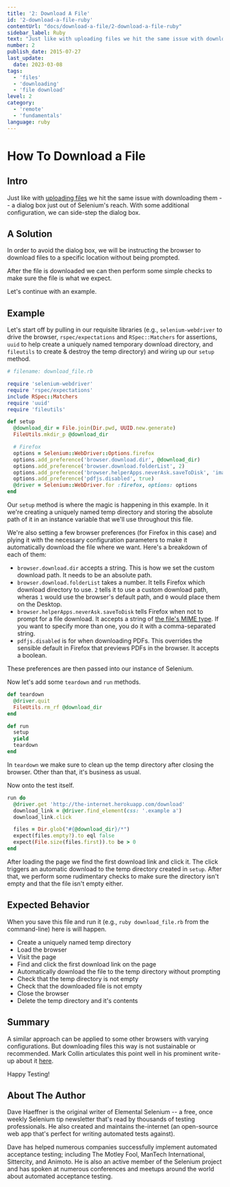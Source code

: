 ```yaml
---
title: '2: Download A File'
id: '2-download-a-file-ruby'
contentUrl: "docs/download-a-file/2-download-a-file-ruby"
sidebar_label: Ruby
text: "Just like with uploading files we hit the same issue with downloading them a dialog box just out of Selenium's reach. With some additional configuration, we can side-step the dialog box."
number: 2
publish_date: 2015-07-27
last_update:
  date: 2023-03-08
tags:
  - 'files'
  - 'downloading'
  - 'file download'
level: 2
category:
  - 'remote'
  - 'fundamentals'
language: ruby
---
```


# How To Download a File

## Intro

Just like with [uploading files](/docs/how-to-upload-a-file/) we hit the same issue with downloading them -- a dialog box
just out of Selenium's reach. With some additional configuration, we can side-step the dialog box.

## A Solution

In order to avoid the dialog box, we will be instructing the browser to download files to a specific location without being prompted.

After the file is downloaded we can then perform some simple checks to make sure the file is what we expect.

Let's continue with an example.

## Example

Let's start off by pulling in our requisite libraries (e.g., `selenium-webdriver` to drive the browser, `rspec/expectations`
and `RSpec::Matchers` for assertions, `uuid` to help create a uniquely named temporary download directory, and `fileutils`
to create & destroy the temp directory) and wiring up our `setup` method.


```ruby
# filename: download_file.rb

require 'selenium-webdriver'
require 'rspec/expectations'
include RSpec::Matchers
require 'uuid'
require 'fileutils'

def setup
  @download_dir = File.join(Dir.pwd, UUID.new.generate)
  FileUtils.mkdir_p @download_dir

  # Firefox
  options = Selenium::WebDriver::Options.firefox
  options.add_preference('browser.download.dir', @download_dir)
  options.add_preference('browser.download.folderList', 2)
  options.add_preference('browser.helperApps.neverAsk.saveToDisk', 'images/jpeg, application/pdf, application/octet-stream')
  options.add_preference('pdfjs.disabled', true)
  @driver = Selenium::WebDriver.for :firefox, options: options
end
```

Our `setup` method is where the magic is happening in this example. In it we're creating a uniquely named
temp directory and storing the absolute path of it in an instance variable that we'll use throughout this file.

We're also setting a few browser preferences (for Firefox in this case) and plying it with the necessary configuration
parameters to make it automatically download the file where we want. Here's a breakdown of each of them:

+ `browser.download.dir` accepts a string. This is how we set the custom download path. It needs to be an absolute path.
+ `browser.download.folderList` takes a number. It tells Firefox which download directory to use. `2` tells it to use a custom download path, wheras `1` would use the browser's default path, and `0` would place them on the Desktop.
+ `browser.helperApps.neverAsk.saveToDisk` tells Firefox when not to prompt for a file download. It accepts a string of [the file's MIME type](http://en.wikipedia.org/wiki/Internet_media_type). If you want to specify more than one, you do it with a comma-separated string.
+ `pdfjs.disabled` is for when downloading PDFs. This overrides the sensible default in Firefox that previews PDFs in the browser. It accepts a boolean.

These preferences are then passed into our instance of Selenium.

Now let's add some `teardown` and `run` methods.


```ruby
def teardown
  @driver.quit
  FileUtils.rm_rf @download_dir
end

def run
  setup
  yield
  teardown
end
```

In `teardown` we make sure to clean up the temp directory after closing the browser. Other than that, it's business as usual.

Now onto the test itself.


```ruby
run do
  @driver.get 'http://the-internet.herokuapp.com/download'
  download_link = @driver.find_element(css: '.example a')
  download_link.click

  files = Dir.glob("#{@download_dir}/*")
  expect(files.empty?).to eql false
  expect(File.size(files.first)).to be > 0
end
```

After loading the page we find the first download link and click it. The click triggers an automatic download to the temp
directory created in `setup`. After that, we perform some rudimentary checks to make sure the directory isn't empty and
that the file isn't empty either.

## Expected Behavior

When you save this file and run it (e.g., `ruby download_file.rb` from the command-line) here is will happen.

+ Create a uniquely named temp directory
+ Load the browser
+ Visit the page
+ Find and click the first download link on the page
+ Automatically download the file to the temp directory without prompting
+ Check that the temp directory is not empty
+ Check that the downloaded file is not empty
+ Close the browser
+ Delete the temp directory and it's contents

## Summary

A similar approach can be applied to some other browsers with varying configurations. But downloading files this way is
not sustainable or recommended. Mark Collin articulates this point well in his prominent write-up about it
[here](http://ardesco.lazerycode.com/index.php/2012/07/how-to-download-files-with-selenium-and-why-you-shouldnt/).

Happy Testing!
## About The Author

Dave Haeffner is the original writer of Elemental Selenium -- a free, once weekly Selenium tip newsletter that's read by
thousands of testing professionals. He also created and maintains the-internet (an open-source web app that's perfect
for writing automated tests against).

Dave has helped numerous companies successfully implement automated acceptance testing; including The Motley Fool,
ManTech International, Sittercity, and Animoto. He is also an active member of the Selenium project and has spoken at
numerous conferences and meetups around the world about automated acceptance testing.

